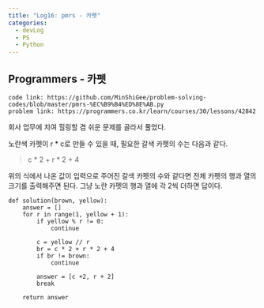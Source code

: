 ```yaml
---
title: "Log16: pmrs - 카펫"
categories:
  - devLog
  - PS
  - Python
---
```

## Programmers - 카펫

```
code link: https://github.com/MinShiGee/problem-solving-codes/blob/master/pmrs-%EC%B9%B4%ED%8E%AB.py
problem link: https://programmers.co.kr/learn/courses/30/lessons/42842
```
회사 업무에 치여 힐링할 겸 쉬운 문제를 골라서 풀었다.

노란색 카펫이 r * c로 만들 수 있을 때, 필요한 갈색 카펫의 수는 다음과 같다.
> c * 2 + r * 2 + 4

위의 식에서 나온 값이 입력으로 주어진 갈색 카펫의 수와 같다면 전체 카펫의 행과 열의 크기를 출력해주면 된다. 그냥 노란 카펫의 행과 열에 각 2씩 더하면 답이다.

```
def solution(brown, yellow):
    answer = []
    for r in range(1, yellow + 1):
        if yellow % r != 0:
            continue
        
        c = yellow // r
        br = c * 2 + r * 2 + 4
        if br != brown:
            continue

        answer = [c +2, r + 2]
        break
    
    return answer
```